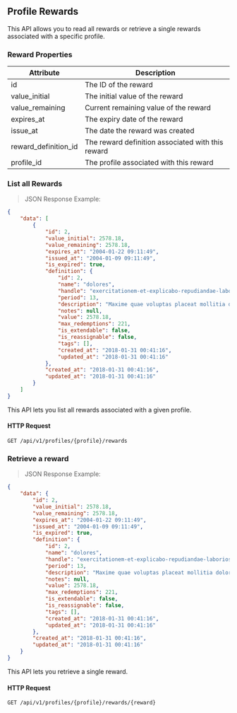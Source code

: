 ## Profile Rewards

This API allows you to read all rewards or retrieve a single rewards associated with a specific profile.

### Reward Properties

| Attribute            | Description                                       |
|----------------------|---------------------------------------------------|
| id                   | The ID of the reward                              |
| value_initial        | The initial value of the reward                   |
| value_remaining      | Current remaining value of the reward             |
| expires_at           | The expiry date of the reward                     |
| issue_at             | The date the reward was created                   |
| reward_definition_id | The reward definition associated with this reward |
| profile_id           | The profile associated with this reward           |



### List all Rewards

> JSON Response Example:
                
```json
{
    "data": [
        {
            "id": 2,
            "value_initial": 2578.18,
            "value_remaining": 2578.18,
            "expires_at": "2004-01-22 09:11:49",
            "issued_at": "2004-01-09 09:11:49",
            "is_expired": true,
            "definition": {
                "id": 2,
                "name": "dolores",
                "handle": "exercitationem-et-explicabo-repudiandae-laboriosam-qui",
                "period": 13,
                "description": "Maxime quae voluptas placeat mollitia dolorem quis. Recusandae debitis non rerum. Sunt et nihil reiciendis sunt maiores adipisci ex excepturi.",
                "notes": null,
                "value": 2578.18,
                "max_redemptions": 221,
                "is_extendable": false,
                "is_reassignable": false,
                "tags": [],
                "created_at": "2018-01-31 00:41:16",
                "updated_at": "2018-01-31 00:41:16"
            },
            "created_at": "2018-01-31 00:41:16",
            "updated_at": "2018-01-31 00:41:16"
        }
    ]
}
```

This API lets you list all rewards associated with a given profile.

#### HTTP Request

`GET /api/v1/profiles/{profile}/rewards`



### Retrieve a reward

> JSON Response Example:
                
```json
{
    "data": {
        "id": 2,
        "value_initial": 2578.18,
        "value_remaining": 2578.18,
        "expires_at": "2004-01-22 09:11:49",
        "issued_at": "2004-01-09 09:11:49",
        "is_expired": true,
        "definition": {
            "id": 2,
            "name": "dolores",
            "handle": "exercitationem-et-explicabo-repudiandae-laboriosam-qui",
            "period": 13,
            "description": "Maxime quae voluptas placeat mollitia dolorem quis. Recusandae debitis non rerum. Sunt et nihil reiciendis sunt maiores adipisci ex excepturi.",
            "notes": null,
            "value": 2578.18,
            "max_redemptions": 221,
            "is_extendable": false,
            "is_reassignable": false,
            "tags": [],
            "created_at": "2018-01-31 00:41:16",
            "updated_at": "2018-01-31 00:41:16"
        },
        "created_at": "2018-01-31 00:41:16",
        "updated_at": "2018-01-31 00:41:16"
    }
}
```

This API lets you retrieve a single reward.

#### HTTP Request

`GET /api/v1/profiles/{profile}/rewards/{reward}`
